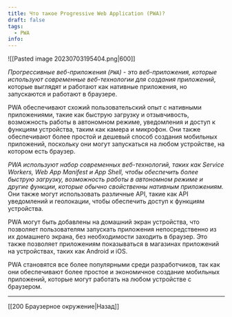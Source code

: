 ```yaml
---
title: Что такое Progressive Web Application (PWA)?
draft: false
tags:
  - PWA
info:
---
```

![[Pasted image 20230703195404.png|600]]

_Прогрессивные веб-приложения (`PWA`)_ - это _веб-приложения, которые используют современные веб-технологии для создания приложений_, которые выглядят и работают как нативные приложения, но запускаются и работают в браузере.

PWA обеспечивают схожий пользовательский опыт с нативными приложениями, такие как быструю загрузку и отзывчивость, возможность работы в автономном режиме, уведомления и доступ к функциям устройства, таким как камера и микрофон. Они также обеспечивают более простой и дешевый способ создания мобильных приложений, поскольку они могут запускаться на любом устройстве, на котором есть браузер.

_PWA используют набор современных веб-технологий, таких как Service Workers, Web App Manifest и App Shell, чтобы обеспечить более быструю загрузку, возможность работы в автономном режиме и другие функции, которые обычно свойственны нативным приложениям._ Они также могут использовать различные API, такие как API уведомлений и геолокации, чтобы обеспечить доступ к функциям устройства.

PWA могут быть добавлены на домашний экран устройства, что позволяет пользователям запускать приложения непосредственно из их домашнего экрана, без необходимости заходить в браузер. Это также позволяет приложениям показываться в магазинах приложений на устройствах, таких как Android и iOS.

PWA становятся все более популярными среди разработчиков, так как они обеспечивают более простое и экономичное создание мобильных приложений, которые могут работать на любом устройстве с браузером.

---

[[200 Браузерное окружение|Назад]]